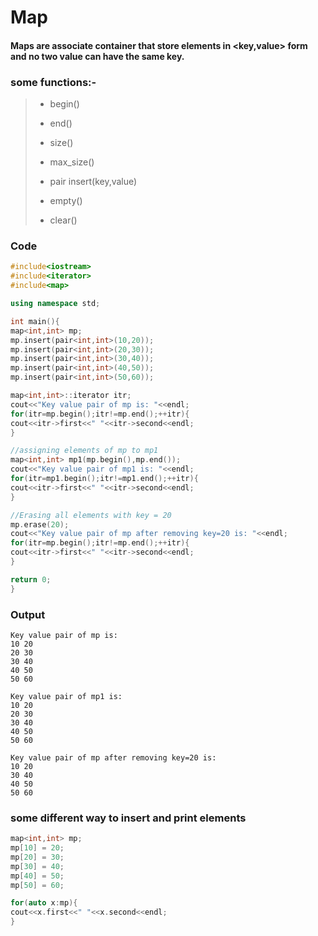 # Map
#### Maps are associate container that store elements in <key,value> form and no two value can have the same key.

### some functions:-
>  - begin()
> 
>  - end()
> 
>  - size()
> 
>  - max_size()
> 
>  - pair insert(key,value)
> 
>  - empty()
> 
>  - clear()

### Code
```cpp
#include<iostream>
#include<iterator>
#include<map>

using namespace std;

int main(){
map<int,int> mp;
mp.insert(pair<int,int>(10,20));
mp.insert(pair<int,int>(20,30));
mp.insert(pair<int,int>(30,40));
mp.insert(pair<int,int>(40,50));
mp.insert(pair<int,int>(50,60));

map<int,int>::iterator itr;
cout<<"Key value pair of mp is: "<<endl;
for(itr=mp.begin();itr!=mp.end();++itr){
cout<<itr->first<<" "<<itr->second<<endl;
}

//assigning elements of mp to mp1
map<int,int> mp1(mp.begin(),mp.end());
cout<<"Key value pair of mp1 is: "<<endl;
for(itr=mp1.begin();itr!=mp1.end();++itr){
cout<<itr->first<<" "<<itr->second<<endl;
}

//Erasing all elements with key = 20
mp.erase(20);
cout<<"Key value pair of mp after removing key=20 is: "<<endl;
for(itr=mp.begin();itr!=mp.end();++itr){
cout<<itr->first<<" "<<itr->second<<endl; 
}

return 0;
}
```
### Output

```
Key value pair of mp is: 
10 20
20 30
30 40
40 50
50 60

Key value pair of mp1 is: 
10 20
20 30
30 40
40 50 
50 60

Key value pair of mp after removing key=20 is: 
10 20
30 40
40 50 
50 60
```

### some different way to insert and print elements

```cpp
map<int,int> mp;
mp[10] = 20;
mp[20] = 30;
mp[30] = 40;
mp[40] = 50;
mp[50] = 60;

for(auto x:mp){
cout<<x.first<<" "<<x.second<<endl; 
}
```
  

